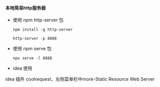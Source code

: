 #### 本地简易http服务器

- 使用 npm http-server 包

  ```
  npm install -g http-server 
  
  http-server -p 8888
  ```

- 使用 npm serve 包

  ```
  npx serve -l 8888
  ```

- idea 使用

 idea 插件 coolrequest，左侧菜单栏中more-Static Resource Web Server